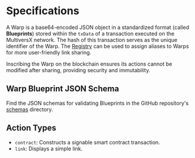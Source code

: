 # Specifications

A Warp is a base64-encoded JSON object in a standardized format (called **Blueprints**) stored within the `txData` of a transaction executed on the MultiversX network. The hash of this transaction serves as the unique identifier of the Warp. The [Registry](./registry.md) can be used to assign aliases to Warps for more user-friendly link sharing.

Inscribing the Warp on the blockchain ensures its actions cannot be modified after sharing, providing security and immutability.

## Warp Blueprint JSON Schema

Find the JSON schemas for validating Blueprints in the GitHub repository's [schemas](https://github.com/vLeapGroup/warps-specs/tree/main/schemas) directory.

## Action Types

- `contract`: Constructs a signable smart contract transaction.
- `link`: Displays a simple link.
